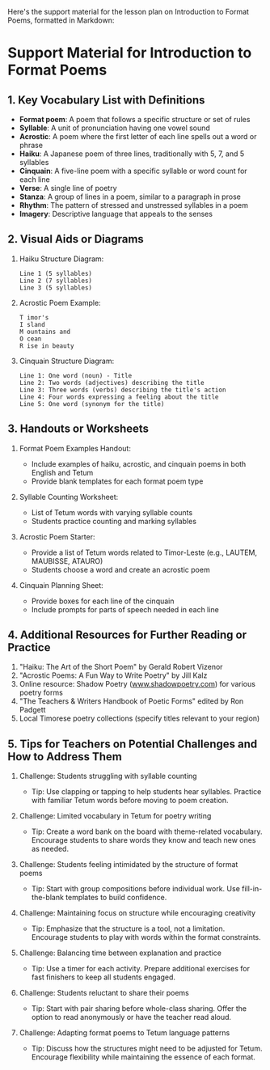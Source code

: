 Here's the support material for the lesson plan on Introduction to Format Poems, formatted in Markdown:

# Support Material for Introduction to Format Poems

## 1. Key Vocabulary List with Definitions

- **Format poem**: A poem that follows a specific structure or set of rules
- **Syllable**: A unit of pronunciation having one vowel sound
- **Acrostic**: A poem where the first letter of each line spells out a word or phrase
- **Haiku**: A Japanese poem of three lines, traditionally with 5, 7, and 5 syllables
- **Cinquain**: A five-line poem with a specific syllable or word count for each line
- **Verse**: A single line of poetry
- **Stanza**: A group of lines in a poem, similar to a paragraph in prose
- **Rhythm**: The pattern of stressed and unstressed syllables in a poem
- **Imagery**: Descriptive language that appeals to the senses

## 2. Visual Aids or Diagrams

1. Haiku Structure Diagram:
   ```
   Line 1 (5 syllables)
   Line 2 (7 syllables)
   Line 3 (5 syllables)
   ```

2. Acrostic Poem Example:
   ```
   T imor's
   I sland
   M ountains and
   O cean
   R ise in beauty
   ```

3. Cinquain Structure Diagram:
   ```
   Line 1: One word (noun) - Title
   Line 2: Two words (adjectives) describing the title
   Line 3: Three words (verbs) describing the title's action
   Line 4: Four words expressing a feeling about the title
   Line 5: One word (synonym for the title)
   ```

## 3. Handouts or Worksheets

1. Format Poem Examples Handout:
   - Include examples of haiku, acrostic, and cinquain poems in both English and Tetum
   - Provide blank templates for each format poem type

2. Syllable Counting Worksheet:
   - List of Tetum words with varying syllable counts
   - Students practice counting and marking syllables

3. Acrostic Poem Starter:
   - Provide a list of Tetum words related to Timor-Leste (e.g., LAUTEM, MAUBISSE, ATAURO)
   - Students choose a word and create an acrostic poem

4. Cinquain Planning Sheet:
   - Provide boxes for each line of the cinquain
   - Include prompts for parts of speech needed in each line

## 4. Additional Resources for Further Reading or Practice

1. "Haiku: The Art of the Short Poem" by Gerald Robert Vizenor
2. "Acrostic Poems: A Fun Way to Write Poetry" by Jill Kalz
3. Online resource: Shadow Poetry (www.shadowpoetry.com) for various poetry forms
4. "The Teachers & Writers Handbook of Poetic Forms" edited by Ron Padgett
5. Local Timorese poetry collections (specify titles relevant to your region)

## 5. Tips for Teachers on Potential Challenges and How to Address Them

1. Challenge: Students struggling with syllable counting
   - Tip: Use clapping or tapping to help students hear syllables. Practice with familiar Tetum words before moving to poem creation.

2. Challenge: Limited vocabulary in Tetum for poetry writing
   - Tip: Create a word bank on the board with theme-related vocabulary. Encourage students to share words they know and teach new ones as needed.

3. Challenge: Students feeling intimidated by the structure of format poems
   - Tip: Start with group compositions before individual work. Use fill-in-the-blank templates to build confidence.

4. Challenge: Maintaining focus on structure while encouraging creativity
   - Tip: Emphasize that the structure is a tool, not a limitation. Encourage students to play with words within the format constraints.

5. Challenge: Balancing time between explanation and practice
   - Tip: Use a timer for each activity. Prepare additional exercises for fast finishers to keep all students engaged.

6. Challenge: Students reluctant to share their poems
   - Tip: Start with pair sharing before whole-class sharing. Offer the option to read anonymously or have the teacher read aloud.

7. Challenge: Adapting format poems to Tetum language patterns
   - Tip: Discuss how the structures might need to be adjusted for Tetum. Encourage flexibility while maintaining the essence of each format.